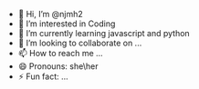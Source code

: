 - 👋 Hi, I’m @njmh2
- 👀 I’m interested in Coding
- 🌱 I’m currently learning javascript and python
- 💞️ I’m looking to collaborate on ...
- 📫 How to reach me ...
- 😄 Pronouns: she\her
- ⚡ Fun fact: ...

<!---
njmh2/njmh2 is a ✨ special ✨ repository because its `README.md` (this file) appears on your GitHub profile.
You can click the Preview link to take a look at your changes.
--->
